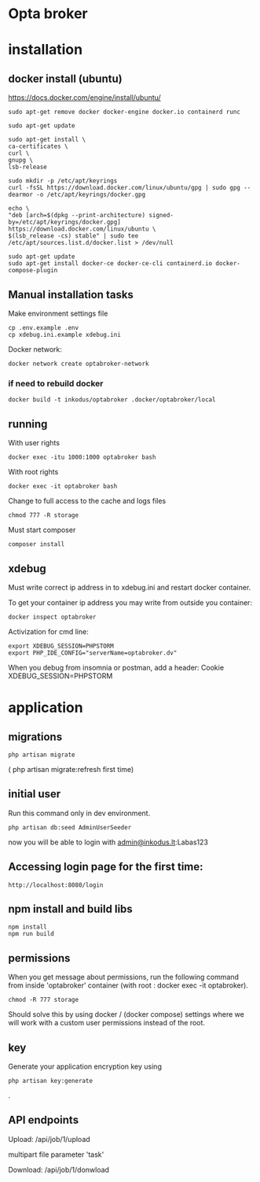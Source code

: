 # Opta broker

# installation

## docker install (ubuntu)

https://docs.docker.com/engine/install/ubuntu/

    sudo apt-get remove docker docker-engine docker.io containerd runc

    sudo apt-get update

    sudo apt-get install \
    ca-certificates \
    curl \
    gnupg \
    lsb-release
    
    sudo mkdir -p /etc/apt/keyrings
    curl -fsSL https://download.docker.com/linux/ubuntu/gpg | sudo gpg --dearmor -o /etc/apt/keyrings/docker.gpg

    echo \
    "deb [arch=$(dpkg --print-architecture) signed-by=/etc/apt/keyrings/docker.gpg] https://download.docker.com/linux/ubuntu \
    $(lsb_release -cs) stable" | sudo tee /etc/apt/sources.list.d/docker.list > /dev/null
    
    sudo apt-get update
    sudo apt-get install docker-ce docker-ce-cli containerd.io docker-compose-plugin

## Manual installation tasks 

Make environment settings file

    cp .env.example .env
    cp xdebug.ini.example xdebug.ini

Docker network:

    docker network create optabroker-network

### if need to rebuild docker

    docker build -t inkodus/optabroker .docker/optabroker/local

## running

With user rights

    docker exec -itu 1000:1000 optabroker bash

With root rights

    docker exec -it optabroker bash

Change to full access to the cache and logs files 

    chmod 777 -R storage

Must start composer
    
    composer install

## xdebug

Must write correct ip address in to xdebug.ini and restart docker container.

To get your container ip address you may write from outside you container:

    docker inspect optabroker

Activization for cmd line:

    export XDEBUG_SESSION=PHPSTORM
    export PHP_IDE_CONFIG="serverName=optabroker.dv"


When you debug from insomnia or postman, add  a header: Cookie XDEBUG_SESSION=PHPSTORM

# application

## migrations

    php artisan migrate

( php artisan migrate:refresh first time)

## initial user

Run this command only in dev environment.

    php artisan db:seed AdminUserSeeder

now you will be able to login with admin@inkodus.lt:Labas123

## Accessing login page for the first time:

    http://localhost:8080/login

## npm install and build libs

    npm install 
    npm run build

## permissions

When you get message about permissions, run the following command from inside 'optabroker' container (with root : docker exec -it optabroker). 

    chmod -R 777 storage 
    
Should solve this by using docker / (docker compose) settings where we will work with a custom user permissions instead of the root.

## key

Generate your application encryption key using 
    
    php artisan key:generate
.

## API endpoints 

Upload:
/api/job/1/upload

multipart file parameter 'task'

Download:
/api/job/1/donwload
